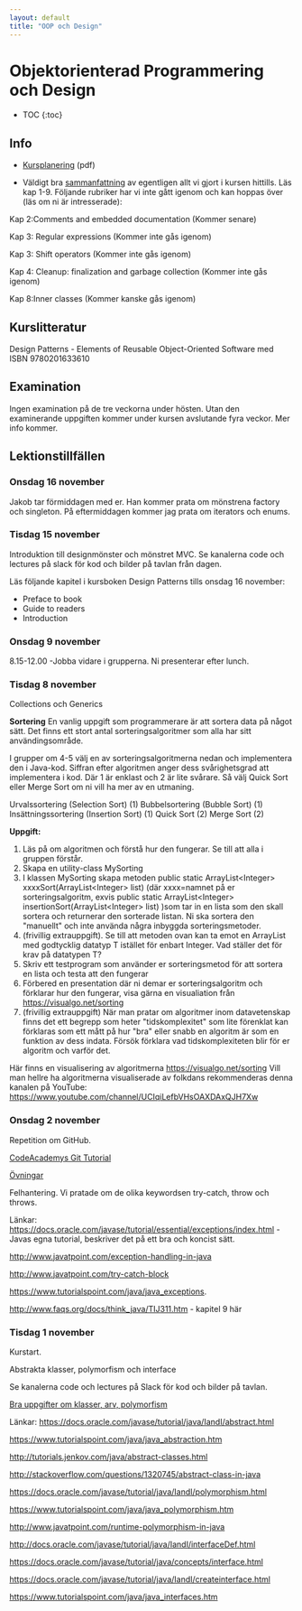 ```yaml
---
layout: default
title: "OOP och Design"
---
```



Objektorienterad Programmering och Design
=========================================

* TOC
{:toc}

Info
----

* [Kursplanering](kursplanering-OOP-och-design.pdf) (pdf)

* Väldigt bra [sammanfattning](http://www.faqs.org/docs/think_java/TIJ303.htm) av egentligen allt vi gjort i kursen hittills.
Läs kap 1-9. 
Följande rubriker har vi inte gått igenom och kan hoppas över (läs om ni är intresserade):


Kap 2:Comments and embedded documentation (Kommer senare)

Kap 3: Regular expressions (Kommer inte gås igenom)

Kap 3: Shift operators (Kommer inte gås igenom)

Kap 4: Cleanup: finalization and 
garbage collection (Kommer inte gås igenom)

Kap 8:Inner classes (Kommer kanske gås igenom)

Kurslitteratur
-----------
Design Patterns - Elements of Reusable Object-Oriented Software med ISBN 9780201633610

Examination
-----------

Ingen examination på de tre veckorna under hösten. Utan den examinerande uppgiften kommer under kursen avslutande fyra veckor. Mer info kommer.


Lektionstillfällen
-------------

### Onsdag 16 november

Jakob tar förmiddagen med er. Han kommer prata om mönstrena factory och singleton. På eftermiddagen kommer jag prata om iterators och enums.

### Tisdag 15 november
Introduktion till designmönster och mönstret MVC. Se kanalerna code och lectures på slack för kod och bilder på tavlan från dagen.

Läs följande kapitel i kursboken Design Patterns tills onsdag 16 november:

* Preface to book
* Guide to readers
* Introduction

### Onsdag 9 november

8.15-12.00 -Jobba vidare i grupperna. Ni presenterar efter lunch.

### Tisdag 8 november

Collections och Generics

**Sortering**
En vanlig uppgift som programmerare är att sortera data på något sätt. Det finns ett stort antal sorteringsalgoritmer som alla har sitt användingsområde.

I grupper om 4-5 välj en av sorteringsalgoritmerna nedan och implementera den i Java-kod. Siffran efter algoritmen anger dess svårighetsgrad att implementera i kod. Där 1 är enklast och 2 är lite svårare. Så välj Quick Sort eller Merge Sort om ni vill ha mer av en utmaning.

Urvalssortering (Selection Sort) (1)
Bubbelsortering (Bubble Sort) (1)
Insättningssortering (Insertion Sort) (1)
Quick Sort (2)
Merge Sort (2)

**Uppgift:**

1. Läs på om algoritmen och förstå hur den fungerar. Se till att alla i gruppen förstår.
2. Skapa en utility-class MySorting
3. I klassen MySorting skapa metoden public static ArrayList\<Integer\> xxxxSort(ArrayList\<Integer\> list) (där xxxx=namnet på er sorteringsalgoritm, exvis public static ArrayList\<Integer\> insertionSort(ArrayList\<Integer\> list) )som tar in en lista som den skall sortera och returnerar den sorterade listan. Ni ska sortera den "manuellt" och inte använda några inbyggda sorteringsmetoder.
4. (frivillig extrauppgift). Se till att metoden ovan kan ta emot en ArrayList med godtycklig datatyp T istället för enbart Integer. Vad ställer det för krav på datatypen T?
5. Skriv ett testprogram som använder er sorteringsmetod för att sortera en lista och testa att den fungerar
6. Förbered en presentation där ni demar er sorteringsalgoritm och förklarar hur den fungerar, visa gärna en visualiation från https://visualgo.net/sorting
7. (frivillig extrauppgift) När man pratar om algoritmer inom datavetenskap finns det ett begrepp som heter "tidskomplexitet" som lite förenklat kan förklaras som ett mått på hur "bra" eller snabb en algoritm är som en funktion av dess indata. Försök förklara vad tidskomplexiteten blir för er algoritm och varför det.



Här finns en visualisering av algoritmerna https://visualgo.net/sorting
Vill man hellre ha algoritmerna visualiserade av folkdans rekommenderas denna kanalen på YouTube: https://www.youtube.com/channel/UCIqiLefbVHsOAXDAxQJH7Xw

### Onsdag 2 november

Repetition om GitHub. 

[CodeAcademys Git Tutorial](https://www.codecademy.com/learn/learn-git)

[Övningar](öva-på-git.pdf)



Felhantering. Vi pratade om de olika keywordsen try-catch, throw och throws.

Länkar:
https://docs.oracle.com/javase/tutorial/essential/exceptions/index.html - Javas egna tutorial, beskriver det på ett bra och koncist sätt.

http://www.javatpoint.com/exception-handling-in-java

http://www.javatpoint.com/try-catch-block

https://www.tutorialspoint.com/java/java_exceptions.

http://www.faqs.org/docs/think_java/TIJ311.htm - kapitel 9 här



### Tisdag 1 november

Kurstart. 

Abstrakta klasser, polymorfism och interface

Se kanalerna code och lectures på Slack för kod och bilder på tavlan.



[Bra uppgifter om klasser, arv, polymorfism](https://www3.ntu.edu.sg/home/ehchua/programming/java/J3f_OOPExercises.html#zz-6.)


Länkar:
https://docs.oracle.com/javase/tutorial/java/IandI/abstract.html

https://www.tutorialspoint.com/java/java_abstraction.htm

http://tutorials.jenkov.com/java/abstract-classes.html

http://stackoverflow.com/questions/1320745/abstract-class-in-java

https://docs.oracle.com/javase/tutorial/java/IandI/polymorphism.html

https://www.tutorialspoint.com/java/java_polymorphism.htm

http://www.javatpoint.com/runtime-polymorphism-in-java

http://docs.oracle.com/javase/tutorial/java/IandI/interfaceDef.html

https://docs.oracle.com/javase/tutorial/java/concepts/interface.html

https://docs.oracle.com/javase/tutorial/java/IandI/createinterface.html

https://www.tutorialspoint.com/java/java_interfaces.htm



